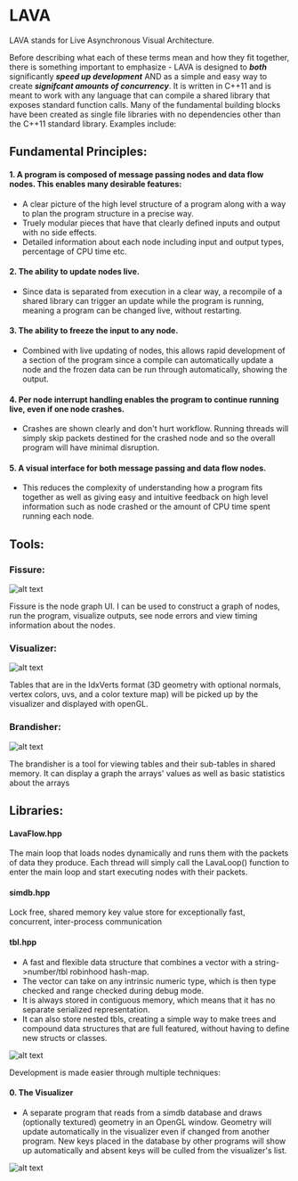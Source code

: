 # LAVA

LAVA stands for Live Asynchronous Visual Architecture. 

Before describing what each of these terms mean and how they fit together,
 there is something important to emphasize - LAVA is designed to **_both_** significantly **_speed up development_**
AND as a simple and easy way to create **_signifcant amounts of concurrency_**. 
It is written in C++11 and is meant to work with any language that can compile a shared library that exposes standard function calls.
Many of the fundamental building blocks have been created as single file libraries with no dependencies other than the C++11 standard library. Examples include: 

## Fundamental Principles:

#### 1. A program is composed of message passing nodes and data flow nodes. This enables many desirable features: 
 - A clear picture of the high level structure of a program along with a way to plan the program structure in a precise way.
 - Truely modular pieces that have that clearly defined inputs and output with no side effects.
 - Detailed information about each node including input and output types, percentage of CPU time etc.

#### 2. The ability to update nodes live.
 - Since data is separated from execution in a clear way, a recompile of a shared library can trigger an update while the program is running, meaning a program can be changed live, without restarting. 

#### 3. The ability to freeze the input to any node.
 - Combined with live updating of nodes, this allows rapid development of a section of the program since a compile can automatically update a node and the frozen data can be run through automatically, showing the output. 

#### 4. Per node interrupt handling enables the program to continue running live, even if one node crashes. 
 - Crashes are shown clearly and don't hurt workflow.  Running threads will simply skip packets destined for the crashed node and so the overall program will have minimal disruption. 

#### 5. A visual interface for both message passing and data flow nodes.
 - This reduces the complexity of understanding how a program fits together as well as giving easy and intuitive feedback on high level information such as node crashed or the amount of CPU time spent running each node.



## Tools:

### Fissure:

![alt text](https://github.com/LiveAsynchronousVisualizedArchitecture/lava/blob/master/craftsman_fissure.png "Fissure is the node graph UI.  I can be used to construct a graph of nodes, run the program, visualize outputs, see node errors and view timing information about the nodes.")

Fissure is the node graph UI.  I can be used to construct a graph of nodes, run the program, visualize outputs, see node errors and view timing information about the nodes.


### Visualizer:

![alt text](https://github.com/LiveAsynchronousVisualizedArchitecture/lava/blob/master/craftsman_visualizer001.png "Tables that are in the IdxVerts format (3D geometry with optional normals, vertex colors, uvs, and a color texture map)  will be picked up by the visualizer and displayed with openGL.")

Tables that are in the IdxVerts format (3D geometry with optional normals, vertex colors, uvs, and a color texture map)  will be picked up by the visualizer and displayed with openGL.


### Brandisher:

![alt text](https://github.com/LiveAsynchronousVisualizedArchitecture/lava/blob/master/craftsman_brandisher001.png "The brandisher is a tool for viewing tables and their sub-tables in shared memory. It can display a graph the arrays' values as well as basic statistics about the arrays.")

The brandisher is a tool for viewing tables and their sub-tables in shared memory. It can display a graph the arrays' values as well as basic statistics about the arrays


## Libraries:

####  LavaFlow.hpp
The main loop that loads nodes dynamically and runs them with the packets of data they produce.  Each thread will simply call the LavaLoop() function to enter the main loop and start executing nodes with their packets.

####  simdb.hpp
Lock free, shared memory key value store for exceptionally fast, concurrent, inter-process communication  

####  tbl.hpp
 - A fast and flexible data structure that combines a vector with a string->number/tbl robinhood hash-map.  
 - The vector can take on any intrinsic numeric type, which is then type checked and range checked during debug mode.   
 - It is always stored in contiguous memory, which means that it has no separate serialized representation. 
 - It can also store nested tbls, creating a simple way to make trees and compound data structures that are full featured, without having to define new structs or classes. 

  
![alt text](https://github.com/LiveAsynchronousVisualizedArchitecture/lava/blob/master/Rays_from_camera_visualized.png "The current state of the node graph GUI")


Development is made easier through multiple techniques:

#### 0. The Visualizer
 - A separate program that reads from a simdb database and draws (optionally textured) geometry in an OpenGL window.  Geometry will update automatically in the visualizer even if changed from another program.  New keys placed in the database by other programs will show up automatically and absent keys will be culled from the visualizer's list. 

![alt text](https://github.com/LiveAsynchronousVisualizedArchitecture/lava/blob/master/nuklear/visualizer.3.png "The visualizer displaying a colored cube and  two triangles")
